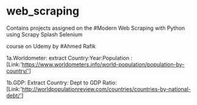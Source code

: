  # web_scraping

Contains projects assigned on the #Modern Web Scraping with Python using Scrapy Splash Selenium 

course on Udemy by #Ahmed Rafik

1a.Worldometer: extract Country:Year:Population : [Link:'https://www.worldometers.info/world-population/population-by-country/']

1b.GDP: Extract Country: Dept to GDP Ratio: [Link:'http://worldpopulationreview.com/countries/countries-by-national-debt/']

